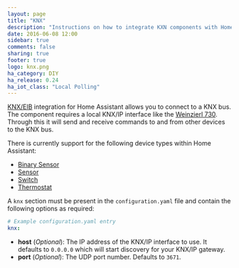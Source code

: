 ```yaml
---
layout: page
title: "KNX"
description: "Instructions on how to integrate KXN components with Home Assistant."
date: 2016-06-08 12:00
sidebar: true
comments: false
sharing: true
footer: true
logo: knx.png
ha_category: DIY
ha_release: 0.24
ha_iot_class: "Local Polling"
---
```


[KNX/EIB](http://www.knx.org) integration for Home Assistant allows you to connect to a KNX bus. The component requires a local KNX/IP interface like the [Weinzierl 730](http://www.weinzierl.de/index.php/en/all-knx/knx-devices-en/knx-ip-interface-730-en). Through this it will send and receive commands to and from other devices to the KNX bus.

There is currently support for the following device types within Home Assistant:

- [Binary Sensor](/components/binary_sensor.knx)
- [Sensor](/components/sensor.knx)
- [Switch](/components/switch.knx)
- [Thermostat](/components/climate.knx)

A `knx` section must be present in the `configuration.yaml` file and contain the following options as required:

```yaml
# Example configuration.yaml entry
knx:
```

- **host** (*Optional*): The IP address of the KNX/IP interface to use. It defaults to `0.0.0.0` which will start discovery for your KNX/IP gateway.
- **port** (*Optional*): The UDP port number. Defaults to `3671`.
